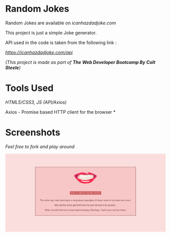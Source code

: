 # Random Jokes
Random Jokes are available on *icanhazdadjoke.com*

This project is just a simple Joke generator.

API used in the code is taken from the following link :

*https://icanhazdadjoke.com/api*

*(This project is made as part of **The Web Developer Bootcamp By Colt Steele**)*

# Tools Used
*HTML5/CSS3, JS (API/Axios)* 

Axios - Promise based HTTP client for the browser *


# Screenshots

*Feel free to fork and play around*

![](screenshots/random-joke.jpg)